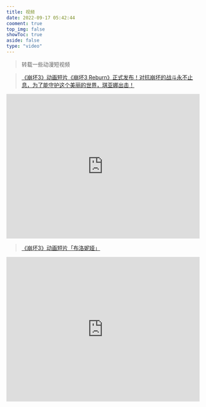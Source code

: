 ```yaml
---
title: 视频
date: 2022-09-17 05:42:44
cooment: true
top_img: false
showToc: true
aside: false
type: "video"
---
```



> 转载一些动漫短视频

> [《崩坏3》动画短片《崩坏3 Reburn》正式发布！对抗崩坏的战斗永不止息，为了能守护这个美丽的世界，琪亚娜出击！](https://www.bilibili.com/video/BV1Tx411V7be/?vd_source=d741c08a55ba6a6a780b28e90920def0)

<div style="position: relative; width: 100%; height: 0; padding-bottom: 75%;"><iframe 
src="https://pic.hycbook.com/i//hexo/videos/崩坏3_Reburn_动画短片独家放送.mp4" scrolling="no" border="0" 
frameborder="no" framespacing="0" allowfullscreen="true" style="position: absolute; width: 100%; 
height: 100%; left: 0; top: 0;"> </iframe></div>





> [《崩坏3》动画短片「布洛妮娅」](https://www.bilibili.com/video/BV1NE411y738/?vd_source=d741c08a55ba6a6a780b28e90920def0)


<div style="position: relative; width: 100%; height: 0; padding-bottom: 75%;"><iframe 
src="https://pic.hycbook.com/i//hexo/videos/崩坏3_动画短片_布洛妮娅.mp4" scrolling="no" border="0" 
frameborder="no" framespacing="0" allowfullscreen="true" style="position: absolute; width: 100%; 
height: 100%; left: 0; top: 0;"> </iframe></div>
